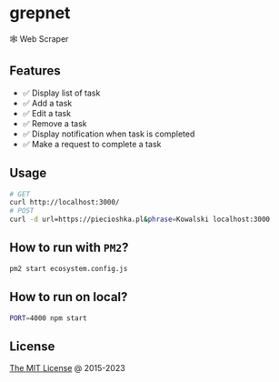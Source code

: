 # grepnet

🕸 Web Scraper

## Features

* ✅ Display list of task
* ✅ Add a task
* ✅ Edit a task
* ✅ Remove a task
* ✅ Display notification when task is completed
* ✅ Make a request to complete a task

## Usage

```bash
# GET
curl http://localhost:3000/
# POST
curl -d url=https://piecioshka.pl&phrase=Kowalski localhost:3000
```

## How to run with `PM2`?

```bash
pm2 start ecosystem.config.js
```

## How to run on local?

```bash
PORT=4000 npm start
```

## License

[The MIT License](http://piecioshka.mit-license.org) @ 2015-2023
